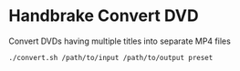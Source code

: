 # Handbrake Convert DVD

Convert DVDs having multiple titles into separate MP4 files

```
./convert.sh /path/to/input /path/to/output preset
```